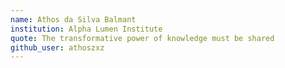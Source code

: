 ```yaml
---
name: Athos da Silva Balmant
institution: Alpha Lumen Institute
quote: The transformative power of knowledge must be shared
github_user: athoszxz
---
```

